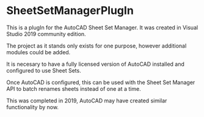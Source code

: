 # SheetSetManagerPlugIn
This is a plugIn for the AutoCAD Sheet Set Manager.
It was created in Visual Studio 2019 community edition. 

The project as it stands only exists for one purpose, however additional modules could be added.

It is necesary to have a fully licensed version of AutoCAD installed and configured to use Sheet Sets.

Once AutoCAD is configured, this can be used with the Sheet Set Manager API to batch renames sheets instead of one at a time.

This was completed in 2019, AutoCAD may have created similar functionality by now.
